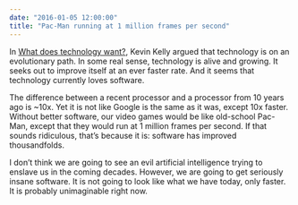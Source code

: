 ```yaml
---
date: "2016-01-05 12:00:00"
title: "Pac-Man running at 1 million frames per second"
---
```




In [What does technology want?](https://www.amazon.com/What-Technology-Wants-Kevin-Kelly/dp/0143120174), Kevin Kelly argued that technology is on an evolutionary path. In some real sense, technology is alive and growing. It seeks out to improve itself at an ever faster rate. And it seems that technology currently loves software.

The difference between a recent processor and a processor from 10 years ago is ~10x. Yet it is not like Google is the same as it was, except 10x faster. Without better software, our video games would be like old-school Pac-Man, except that they would run at 1 million frames per second. If that sounds ridiculous, that&rsquo;s because it is: software has improved thousandfolds.

I don&rsquo;t think we are going to see an evil artificial intelligence trying to enslave us in the coming decades. However, we are going to get seriously insane software. It is not going to look like what we have today, only faster. It is probably unimaginable right now.

